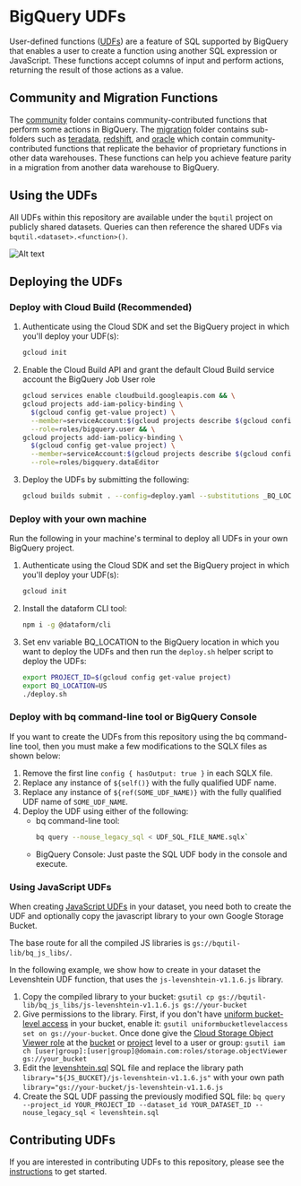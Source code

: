 # BigQuery UDFs

User-defined functions
([UDFs](https://cloud.google.com/bigquery/docs/reference/standard-sql/user-defined-functions))
are a feature of SQL supported by BigQuery that enables a user to create a
function using another SQL expression or JavaScript. These functions accept
columns of input and perform actions, returning the result of those actions as a
value.

## Community and Migration Functions

The [community](/udfs/community) folder contains community-contributed functions
that perform some actions in BigQuery. The [migration](/udfs/migration) folder
contains sub-folders such as [teradata](/udfs/migration/teradata),
[redshift](/udfs/migration/redshift), and [oracle](/udfs/migration/oracle) which
contain community-contributed functions that replicate the behavior of
proprietary functions in other data warehouses. These functions can help you
achieve feature parity in a migration from another data warehouse to BigQuery.

## Using the UDFs

All UDFs within this repository are available under the `bqutil` project on
publicly shared datasets. Queries can then reference the shared UDFs via
`bqutil.<dataset>.<function>()`.

![Alt text](/images/public_udf_architecture.png?raw=true "Public UDFs")

## Deploying the UDFs

### Deploy with Cloud Build (Recommended)

1. Authenticate using the Cloud SDK and set the BigQuery project in which you'll
   deploy your UDF(s):

   ```bash 
   gcloud init
   ```

1. Enable the Cloud Build API and grant the default Cloud Build service account
   the BigQuery Job User role
   ```bash
   gcloud services enable cloudbuild.googleapis.com && \
   gcloud projects add-iam-policy-binding \
     $(gcloud config get-value project) \
     --member=serviceAccount:$(gcloud projects describe $(gcloud config get-value project) --format="value(projectNumber)")"@cloudbuild.gserviceaccount.com" \
     --role=roles/bigquery.user && \
   gcloud projects add-iam-policy-binding \
     $(gcloud config get-value project) \
     --member=serviceAccount:$(gcloud projects describe $(gcloud config get-value project) --format="value(projectNumber)")"@cloudbuild.gserviceaccount.com" \
     --role=roles/bigquery.dataEditor
   ```
1. Deploy the UDFs by submitting the following:

   ```bash
   gcloud builds submit . --config=deploy.yaml --substitutions _BQ_LOCATION=US
   ```

### Deploy with your own machine

Run the following in your machine's terminal to deploy all UDFs in your own
BigQuery project.

1. Authenticate using the Cloud SDK and set the BigQuery project in which you'll
   deploy your UDF(s):

   ```bash 
   gcloud init
   ```

1. Install the dataform CLI tool:

   ```bash
   npm i -g @dataform/cli
   ```

1. Set env variable BQ_LOCATION to the BigQuery location in which you want to
   deploy the UDFs and then run the `deploy.sh` helper script to deploy the
   UDFs:

   ```bash
   export PROJECT_ID=$(gcloud config get-value project)
   export BQ_LOCATION=US
   ./deploy.sh
   ```

### Deploy with bq command-line tool or BigQuery Console

If you want to create the UDFs from this repository using the bq command-line
tool, then you must make a few modifications to the SQLX files as shown below:

1. Remove the first line `config { hasOutput: true }` in each SQLX file.
1. Replace any instance of `${self()}` with the fully qualified UDF name.
1. Replace any instance of `${ref(SOME_UDF_NAME)}` with the fully qualified UDF
   name of `SOME_UDF_NAME`.
1. Deploy the UDF using either of the following:
    * bq command-line tool:
      ```bash
      bq query --nouse_legacy_sql < UDF_SQL_FILE_NAME.sqlx`
      ```
    * BigQuery Console: Just paste the SQL UDF body in the console and execute.

### Using JavaScript UDFs

When
creating [JavaScript UDFs](https://cloud.google.com/bigquery/docs/reference/standard-sql/user-defined-functions#javascript-udf-structure)
in your dataset, you need both to create the UDF and optionally copy the
javascript library to your own Google Storage Bucket.

The base route for all the compiled JS libraries
is `gs://bqutil-lib/bq_js_libs/`.

In the following example, we show how to create in your dataset the Levenshtein
UDF function, that uses the `js-levenshtein-v1.1.6.js` library.

1. Copy the compiled library to your bucket:
   `gsutil cp gs://bqutil-lib/bq_js_libs/js-levenshtein-v1.1.6.js gs://your-bucket`
2. Give permissions to the library. First, if you don't
   have [uniform bucket-level access](https://cloud.google.com/storage/docs/using-uniform-bucket-level-access)
   in your bucket, enable
   it: `gsutil uniformbucketlevelaccess set on gs://your-bucket`. Once done give
   the [Cloud Storage Object Viewer role](https://cloud.google.com/storage/docs/access-control/iam-roles)
   at
   the [bucket](https://cloud.google.com/storage/docs/access-control/using-iam-permissions#bucket-add)
   or [project](https://cloud.google.com/sdk/gcloud/reference/projects/add-iam-policy-binding)
   level to a user or
   group: `gsutil iam ch [user|group]:[user|group]@domain.com:roles/storage.objectViewer gs://your_bucket`
3. Edit the [levenshtein.sql](community/levenshtein.sql) SQL file and replace
   the library path `library="${JS_BUCKET}/js-levenshtein-v1.1.6.js"` with your
   own path `library="gs://your-bucket/js-levenshtein-v1.1.6.js`
4. Create the SQL UDF passing the previously modified SQL file:
   `bq query --project_id YOUR_PROJECT_ID --dataset_id YOUR_DATASET_ID --nouse_legacy_sql < levenshtein.sql`

## Contributing UDFs

If you are interested in contributing UDFs to this repository, please see the
[instructions](/udfs/CONTRIBUTING.md) to get started.

